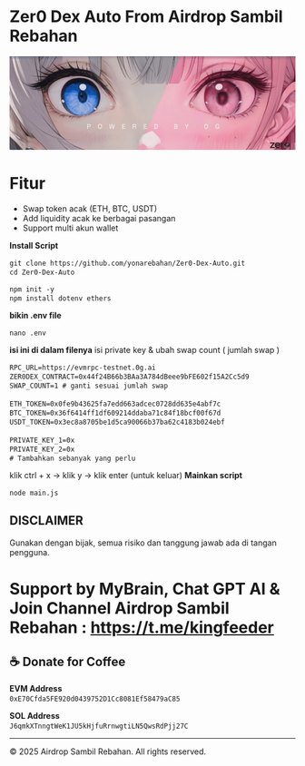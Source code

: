 # Zer0 Dex Auto From Airdrop Sambil Rebahan

![Zer0-Dex](https://raw.githubusercontent.com/yonarebahan/Zer0-Dex-Auto/main/Untitled.png)

# Fitur
- Swap token acak (ETH, BTC, USDT)
- Add liquidity acak ke berbagai pasangan
- Support multi akun wallet

**Install Script**
```
git clone https://github.com/yonarebahan/Zer0-Dex-Auto.git
cd Zer0-Dex-Auto
```
```
npm init -y
npm install dotenv ethers
```
**bikin .env file**
```
nano .env
```
**isi ini di dalam filenya**
isi private key & ubah swap count ( jumlah swap )
```
RPC_URL=https://evmrpc-testnet.0g.ai
ZER0DEX_CONTRACT=0x44f24B66b3BAa3A784dBeee9bFE602f15A2Cc5d9
SWAP_COUNT=1 # ganti sesuai jumlah swap

ETH_TOKEN=0x0fe9b43625fa7edd663adcec0728dd635e4abf7c
BTC_TOKEN=0x36f6414ff1df609214ddaba71c84f18bcf00f67d
USDT_TOKEN=0x3ec8a8705be1d5ca90066b37ba62c4183b024ebf

PRIVATE_KEY_1=0x
PRIVATE_KEY_2=0x
# Tambahkan sebanyak yang perlu
```
klik ctrl + x -> klik y -> klik enter (untuk keluar)
**Mainkan script**
```
node main.js
```
## DISCLAIMER
Gunakan dengan bijak, semua risiko dan tanggung jawab ada di tangan pengguna.

# Support by MyBrain, Chat GPT AI & Join Channel Airdrop Sambil Rebahan : https://t.me/kingfeeder

## ☕ Donate for Coffee

**EVM Address**  
`0xE70Cfda5FE920d0439752D1Cc8081Ef58479aC85`

**SOL Address**  
`J6qmkXTnngtWeK1JU5kHjfuRrnwgtiLN5QwsRdPjj27C`

---
© 2025 Airdrop Sambil Rebahan. All rights reserved.
